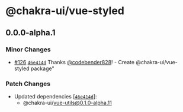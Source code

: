 # @chakra-ui/vue-styled

## 0.0.0-alpha.1
### Minor Changes



- [#126](https://github.com/chakra-ui/chakra-ui-vue-next/pull/126) [`46e414d`](https://github.com/chakra-ui/chakra-ui-vue-next/commit/46e414d1bb1a9a0b322beeedd8c9c3eb2811cb71) Thanks [@codebender828](https://github.com/codebender828)! - Create @chakra-ui/vue-styled package"


### Patch Changes

- Updated dependencies [[`46e414d`](https://github.com/chakra-ui/chakra-ui-vue-next/commit/46e414d1bb1a9a0b322beeedd8c9c3eb2811cb71)]:
  - @chakra-ui/vue-utils@0.1.0-alpha.11
